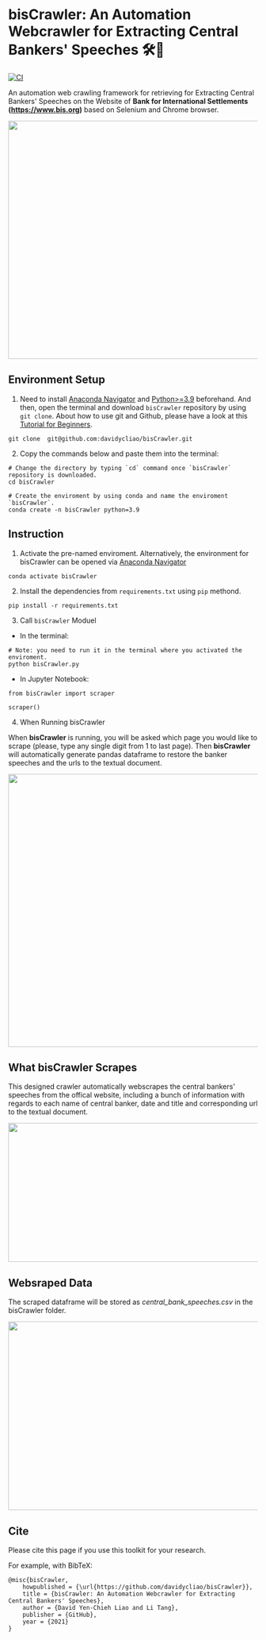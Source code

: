 # bisCrawler: An Automation Webcrawler for Extracting Central Bankers' Speeches 🛠️🧰

[![CI](https://github.com/davidycliao/bisCrawler/actions/workflows/main.yml/badge.svg)](https://github.com/davidycliao/bisCrawler/actions/workflows/main.yml)

An automation web crawling framework for retrieving for Extracting Central Bankers' Speeches on the Website of **Bank for International Settlements (https://www.bis.org)** based on Selenium and Chrome browser.

<p align="center">
  <img width="800" height="480" src="https://raw.githack.com/davidycliao/bisCrawler/main/images/speech.png" >
</p>



## Environment Setup

1. Need to install [Anaconda Navigator](https://www.anaconda.com/products/individual-b) and [Python>=3.9](https://www.python.org/downloads/release/python-3810/) beforehand. And then, open the terminal and download `bisCrawler` repository by using `git clone`. About how to use git and Github, please have a look at this [Tutorial for Beginners](https://www.youtube.com/watch?v=RvnM6EEwp1I). 

```
git clone  git@github.com:davidycliao/bisCrawler.git
```

2. Copy the commands below and paste them into the terminal:

```
# Change the directory by typing `cd` command once `bisCrawler` repository is downloaded.
cd bisCrawler

# Create the enviroment by using conda and name the enviroment `bisCrawler`.
conda create -n bisCrawler python=3.9
```

## Instruction

1. Activate the pre-named enviroment. Alternatively, the environment for bisCrawler can be opened via [Anaconda Navigator](https://www.anaconda.com/products/individual-b)

```
conda activate bisCrawler 
```

2. Install the dependencies from `requirements.txt` using `pip` methond.

```
pip install -r requirements.txt   
```

3. Call `bisCrawler` Moduel

- In the terminal:
```
# Note: you need to run it in the terminal where you activated the enviroment.
python bisCrawler.py
```

- In Jupyter Notebook:

```
from bisCrawler import scraper 
```

```
scraper()
```

4. When Running bisCrawler

When **bisCrawler** is running, you will be asked which page you would like to scrape (please, type any single digit from 1 to last page). Then **bisCrawler** will automatically generate pandas dataframe to restore the banker speeches and the urls to the textual document.  

<p align="center">
  <img width="750" height="550" src="https://raw.githack.com/davidycliao/bisCrawler/main/images/module.png" >
</p>






## What **bisCrawler** Scrapes
This designed crawler automatically webscrapes  the central bankers' speeches from the offical website, including a bunch of information with regards to each name of central banker, date and title and corresponding url to the textual document. 

<p align="center">
  <img width="900" height="280" src="https://raw.githack.com/davidycliao/bisCrawler/main/images/bank2.png" >
</p>



## Websraped Data

The scraped dataframe will be stored as _central_bank_speeches.csv_ in the bisCrawler folder.  


<p align="center">
  <img width="700" height="380" src="https://raw.githack.com/davidycliao/bisCrawler/main/images/speech_data_frame.png" >
</p>



## Cite

Please cite this page if you use this toolkit for your research.

For example, with BibTeX:
```
@misc{bisCrawler,
    howpublished = {\url{https://github.com/davidycliao/bisCrawler}},
    title = {bisCrawler: An Automation Webcrawler for Extracting Central Bankers' Speeches},
    author = {David Yen-Chieh Liao and Li Tang},
    publisher = {GitHub},
    year = {2021}
}
```


